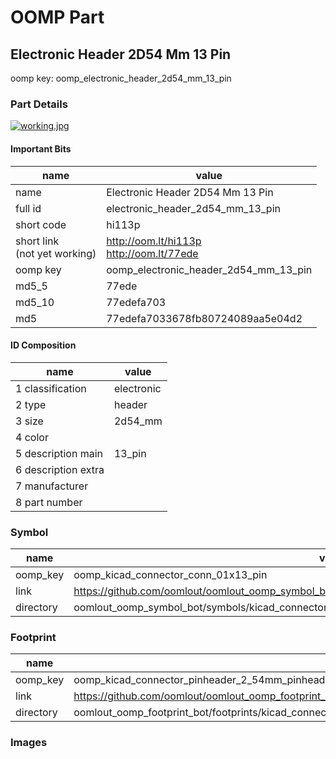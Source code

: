 # OOMP Part  
## Electronic Header 2D54 Mm 13 Pin  
  
oomp key: oomp_electronic_header_2d54_mm_13_pin  
  
### Part Details  
  
[![working.jpg](working_600.jpg)](working.jpg)  
  
#### Important Bits  
| name | value | 
| --- | --- | 
| name | Electronic Header 2D54 Mm 13 Pin | 
| full id | electronic_header_2d54_mm_13_pin | 
| short code | hi113p | 
| short link<br>(not yet working) | http://oom.lt/hi113p<br>http://oom.lt/77ede | 
| oomp key | oomp_electronic_header_2d54_mm_13_pin | 
| md5_5 | 77ede | 
| md5_10 | 77edefa703 | 
| md5 | 77edefa7033678fb80724089aa5e04d2 | 
#### ID Composition  
| name | value | 
| --- | --- | 
| 1 classification | electronic | 
| 2 type | header | 
| 3 size | 2d54_mm | 
| 4 color |  | 
| 5 description main | 13_pin | 
| 6 description extra |  | 
| 7 manufacturer |  | 
| 8 part number |  | 
### Symbol  
| name | value | 
| --- | --- | 
| oomp_key | oomp_kicad_connector_conn_01x13_pin | 
| link | https://github.com/oomlout/oomlout_oomp_symbol_bot/tree/main/symbols/kicad_connector_conn_01x13_pin | 
| directory | oomlout_oomp_symbol_bot/symbols/kicad_connector_conn_01x13_pin//working/working.kicad_sym | 
### Footprint  
| name | value | 
| --- | --- | 
| oomp_key | oomp_kicad_connector_pinheader_2_54mm_pinheader_1x13_p2_54mm_vertical | 
| link | https://github.com/oomlout/oomlout_oomp_footprint_bot/tree/main/foootprntss/kicad_connector_pinheader_2_54mm_pinheader_1x13_p2_54mm_vertical | 
| directory | oomlout_oomp_footprint_bot/footprints/kicad_connector_pinheader_2_54mm_pinheader_1x13_p2_54mm_vertical//working/working.kicad_mod | 
### Images  

